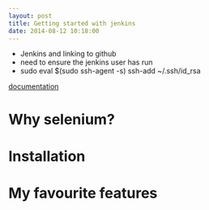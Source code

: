 ```yaml
---
layout: post
title: Getting started with jenkins
date: 2014-08-12 10:18:00
---
```


- Jenkins and linking to github
- need to ensure the jenkins user has run 
- sudo eval $(sudo ssh-agent -s)
ssh-add ~/.ssh/id_rsa

[documentation](https://github.com/SeleniumHQ/Selenium)

# Why selenium?

# Installation

# My favourite features

